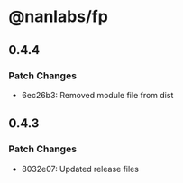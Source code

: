 # @nanlabs/fp

## 0.4.4

### Patch Changes

- 6ec26b3: Removed module file from dist

## 0.4.3

### Patch Changes

- 8032e07: Updated release files
